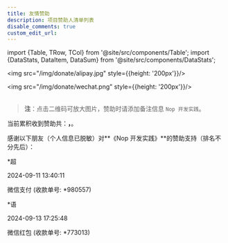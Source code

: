 ```yaml
---
title: 友情赞助
description: 项目赞助人清单列表
disable_comments: true
custom_edit_url:
---
```


import {Table, TRow, TCol} from '@site/src/components/Table';
import {DataStats, DataItem, DataSum} from '@site/src/components/DataStats';

<DataStats>

<Table head={['支付宝', '微信支付']}>

<TRow><TCol>

<img src="/img/donate/alipay.jpg" style={{height: '200px'}}/>

</TCol><TCol>

<img src="/img/donate/wechat.png" style={{height: '200px'}}/>

</TCol></TRow>

</Table>

> **注**：点击二维码可放大图片，赞助时请添加备注信息 `Nop 开发实践`。

当前累积收到赞助共：<b><DataSum unit="RMB" />，<DataSum unit="USD" /></b>。

感谢以下朋友（个人信息已脱敏）对**《Nop 开发实践》**的赞助支持（排名不分先后）：

<Table head={['赞助人', '赞助日期', '赞助途径', '赞助金额', '备注']}>

<!-- -->

<TRow><TCol> *超 </TCol><TCol>

2024-09-11 13:40:11

</TCol><TCol>

微信支付 (收款单号: \*980557)

</TCol><TCol>

<DataItem value={10} unit="RMB" />

</TCol><TCol>

</TCol></TRow>

<!-- -->

<TRow><TCol> *语 </TCol><TCol>

2024-09-13 17:25:48

</TCol><TCol>

微信红包 (收款单号: \*773013)

</TCol><TCol>

<DataItem value={8.8} unit="RMB" />

</TCol><TCol>

</TCol></TRow>

<!-- -->

<TRow><TCol> </TCol><TCol>

</TCol><TCol>

</TCol><TCol>

</TCol><TCol>

</TCol></TRow>

</Table>

</DataStats>
